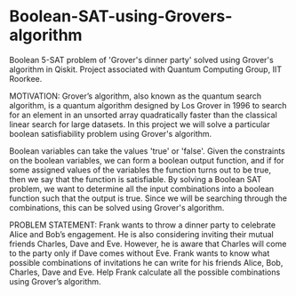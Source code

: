 # Boolean-SAT-using-Grovers-algorithm
Boolean 5-SAT problem of 'Grover's dinner party' solved using Grover's algorithm in Qiskit.
Project associated with Quantum Computing Group, IIT Roorkee.

MOTIVATION:
Grover’s algorithm, also known as the quantum search algorithm, is a quantum algorithm designed by Los Grover in 1996 to search for an element in an unsorted array quadratically faster than the classical linear search for large datasets. In this project we will solve a particular boolean satisfiability problem using Grover's algorithm.

Boolean variables can take the values 'true' or 'false'. Given the constraints on the boolean variables, we can form a boolean output function, and if for some assigned values of the variables the function turns out to be true, then we say that the function is satisfiable. By solving a Boolean SAT problem, we want to determine all the input combinations into a boolean function such that the output is true. Since we will be searching through the combinations, this can be solved using Grover's algorithm.

PROBLEM STATEMENT:
Frank wants to throw a dinner party to celebrate Alice and Bob’s engagement. He is also considering inviting their mutual friends Charles, Dave and Eve. However, he is aware that Charles will come to the party only if Dave comes without Eve. Frank wants to know what possible combinations of invitations he can write for his friends Alice, Bob, Charles, Dave and Eve.
Help Frank calculate all the possible combinations using Grover’s algorithm.
